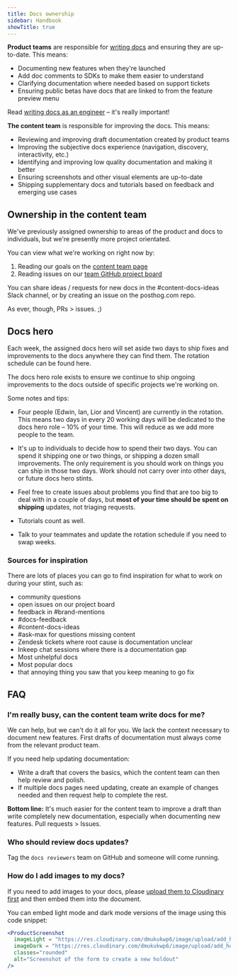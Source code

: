 ```yaml
---
title: Docs ownership
sidebar: Handbook
showTitle: true
---
```


**Product teams** are responsible for [writing docs](/handbook/engineering/writing-docs) and ensuring they are up-to-date. This means:

- Documenting new features when they're launched
- Add doc comments to SDKs to make them easier to understand
- Clarifying documentation where needed based on support tickets
- Ensuring public betas have docs that are linked to from the feature preview menu

Read [writing docs as an engineer](/handbook/engineering/writing-docs) – it's really important! 

**The content team** is responsible for improving the docs. This means:

- Reviewing and improving draft documentation created by product teams
- Improving the subjective docs experience (navigation, discovery, interactivity, etc.)
- Identifying and improving low quality documentation and making it better
- Ensuring screenshots and other visual elements are up-to-date
- Shipping supplementary docs and tutorials based on feedback and emerging use cases

## Ownership in the content team

We've previously assigned ownership to areas of the product and docs to individuals, but we're presently more project orientated.

You can view what we're working on right now by:

1. Reading our goals on the [content team page](/teams/content)
2. Reading issues on our [team GitHub project board](https://github.com/orgs/PostHog/projects/107/views/1)

You can share ideas / requests for new docs in the #content-docs-ideas Slack channel, or by creating an issue on the posthog.com repo.

As ever, though, PRs > issues. ;) 

## Docs hero

Each week, the assigned docs hero will set aside two days to ship fixes and improvements to the docs anywhere they can find them. The rotation schedule can be found <PrivateLink url="https://docs.google.com/spreadsheets/d/1XPhjb5lPPisiiSrhA5qW-DqgIN7DvvWtj1czkUqOwZw/edit?gid=0#gid=0">here</PrivateLink>.

The docs hero role exists to ensure we continue to ship ongoing improvements to the docs outside of specific projects we're working on.

Some notes and tips: 

- Four people (Edwin, Ian, Lior and Vincent) are currently in the rotation. This means two days in every 20 working days will be dedicated to the docs hero role – 10% of your time. This will reduce as we add more people to the team.

- It's up to individuals to decide how to spend their two days. You can spend it shipping one or two things, or shipping a dozen small improvements. The only requirement is you should work on things you can ship in those two days. Work should not carry over into other days, or future docs hero stints.

- Feel free to create issues about problems you find that are too big to deal with in a couple of days, but **most of your time should be spent on shipping** updates, not triaging requests.

- Tutorials count as well.

- Talk to your teammates and update the <PrivateLink url="https://docs.google.com/spreadsheets/d/1XPhjb5lPPisiiSrhA5qW-DqgIN7DvvWtj1czkUqOwZw/edit?gid=0#gid=0">rotation schedule</PrivateLink> if you need to swap weeks.

### Sources for inspiration

There are lots of places you can go to find inspiration for what to work on during your stint, such as:

- community questions
- open issues on our project board
- feedback in #brand-mentions
- #docs-feedback
- #content-docs-ideas
- #ask-max for questions missing content
- <PrivateLink url="https://posthoghelp.zendesk.com/agent/filters/33465387985947">Zendesk tickets where root cause is documentation unclear</PrivateLink>
- <PrivateLink url="https://portal.inkeep.com/posthog/projects/clz7fyu8i001bomqpr7t8lds8/chat/chat-sessions?filters={%22isOnTopic%22:%22yes%22,%22isClear%22:%22yes%22,%22firstMessageTime%22:%2230d%22,%22isDocumented%22:%22no%22}">Inkeep chat sessions</PrivateLink> where there is a documentation gap
- <PrivateLink url="https://us.posthog.com/project/2/insights/jNpQrgjg">Most unhelpful docs</PrivateLink>
- <PrivateLink url="https://us.posthog.com/project/2/insights/nfKr7JOs">Most popular docs</PrivateLink>
- that annoying thing you saw that you keep meaning to go fix

## FAQ

### I'm really busy, can the content team write docs for me?

We can help, but we can't do it all for you. We lack the context necessary to document new features. First drafts of documentation must always come from the relevant product team.

If you need help updating documentation:

- Write a draft that covers the basics, which the content team can then help review and polish.
- If multiple docs pages need updating, create an example of changes needed and then request help to complete the rest.

**Bottom line:** It's much easier for the content team to improve a draft than write completely new documentation, especially when documenting new features. Pull requests > Issues.

### Who should review docs updates?

Tag the `docs reviewers` team on GitHub and someone will come running.

### How do I add images to my docs?

If you need to add images to your docs, please [upload them to Cloudinary first](/handbook/engineering/posthog-com/assets) and then embed them into the document. 

You can embed light mode and dark mode versions of the image using this code snippet:

```jsx
<ProductScreenshot
  imageLight = "https://res.cloudinary.com/dmukukwp6/image/upload/add_holdout_light_ce0827be42.png"
  imageDark = "https://res.cloudinary.com/dmukukwp6/image/upload/add_holdout_dark_cc687f7688.png"
  classes="rounded"
  alt="Screenshot of the form to create a new holdout"
/>
```